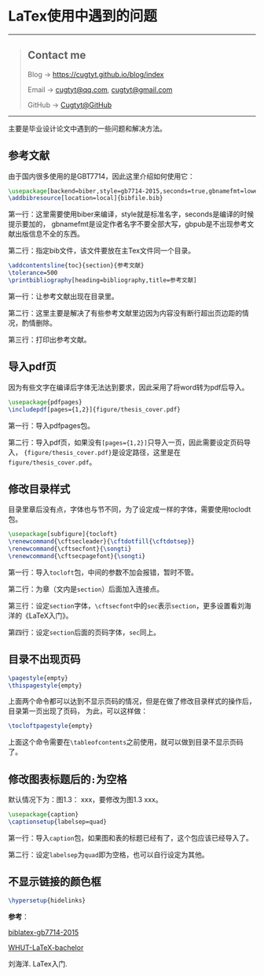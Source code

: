 # LaTex使用中遇到的问题

---
> ## Contact me
> Blog -> <https://cugtyt.github.io/blog/index>
>
> Email -> <cugtyt@qq.com>, <cugtyt@gmail.com>
>
> GitHub -> [Cugtyt@GitHub](https://github.com/Cugtyt)

---

主要是毕业设计论文中遇到的一些问题和解决方法。

## 参考文献

由于国内很多使用的是GBT7714，因此这里介绍如何使用它：

``` tex
\usepackage[backend=biber,style=gb7714-2015,seconds=true,gbnamefmt=lowercase,gbpub=false]{biblatex}
\addbibresource[location=local]{bibfile.bib}
```

第一行：这里需要使用biber来编译，style就是标准名字，seconds是编译的时候提示要加的，
gbnamefmt是设定作者名字不要全部大写，gbpub是不出现参考文献出版信息不全的东西。

第二行：指定bib文件，该文件要放在主Tex文件同一个目录。

``` tex
\addcontentsline{toc}{section}{参考文献}
\tolerance=500
\printbibliography[heading=bibliography,title=参考文献]
```

第一行：让参考文献出现在目录里。

第二行：这里主要是解决了有些参考文献里边因为内容没有断行超出页边距的情况，酌情删除。

第三行：打印出参考文献。

## 导入pdf页

因为有些文字在编译后字体无法达到要求，因此采用了将word转为pdf后导入。

``` tex
\usepackage{pdfpages}
\includepdf[pages={1,2}]{figure/thesis_cover.pdf}
```

第一行：导入pdfpages包。

第二行：导入pdf页，如果没有`[pages={1,2}]`只导入一页，因此需要设定页码导入，
`{figure/thesis_cover.pdf}`是设定路径，这里是在`figure/thesis_cover.pdf`。

## 修改目录样式

目录里章后没有点，字体也与节不同，为了设定成一样的字体，需要使用toclodt包。

``` tex
\usepackage[subfigure]{tocloft}
\renewcommand{\cftsecleader}{\cftdotfill{\cftdotsep}}
\renewcommand{\cftsecfont}{\songti}
\renewcommand{\cftsecpagefont}{\songti}
```

第一行：导入`tocloft`包，中间的参数不加会报错，暂时不管。

第二行：为章（文内是`section`）后面加入连接点。

第三行：设定`section`字体，`\cftsecfont`中的`sec`表示`section`，更多设置看刘海洋的《LaTeX入门》。

第四行：设定`section`后面的页码字体，`sec`同上。

## 目录不出现页码

``` tex
\pagestyle{empty}
\thispagestyle{empty}
```

上面两个命令都可以达到不显示页码的情况，但是在做了修改目录样式的操作后，目录第一页出现了页码，
为此，可以这样做：

``` tex
\tocloftpagestyle{empty}
```

上面这个命令需要在`\tableofcontents`之前使用，就可以做到目录不显示页码了。

## 修改图表标题后的`:`为空格

默认情况下为：图1.3： xxx，要修改为图1.3 xxx。

``` tex
\usepackage{caption}
\captionsetup{labelsep=quad}
```

第一行：导入`caption`包，如果图和表的标题已经有了，这个包应该已经导入了。

第二行：设定`labelsep`为`quad`即为空格，也可以自行设定为其他。

## 不显示链接的颜色框

``` tex
\hypersetup{hidelinks}
```

**参考**：

[biblatex-gb7714-2015](https://github.com/hushidong/biblatex-gb7714-2015)

[WHUT-LaTeX-bachelor](https://github.com/tsaoyu/WHUT-LaTeX-bachelor)

刘海洋. LaTex入门.